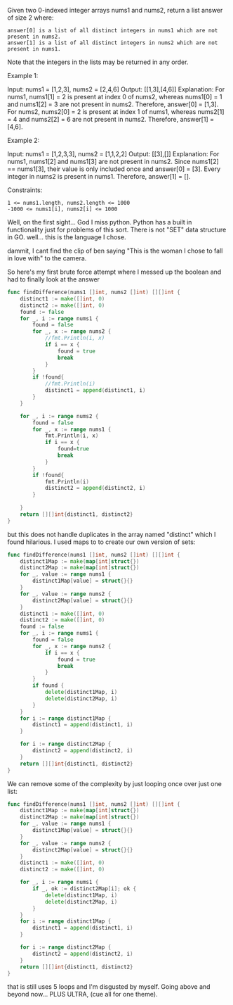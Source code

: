 Given two 0-indexed integer arrays nums1 and nums2, return a list answer of size 2 where:

    answer[0] is a list of all distinct integers in nums1 which are not present in nums2.
    answer[1] is a list of all distinct integers in nums2 which are not present in nums1.

Note that the integers in the lists may be returned in any order.

 

Example 1:

Input: nums1 = [1,2,3], nums2 = [2,4,6]
Output: [[1,3],[4,6]]
Explanation:
For nums1, nums1[1] = 2 is present at index 0 of nums2, whereas nums1[0] = 1 and nums1[2] = 3 are not present in nums2. Therefore, answer[0] = [1,3].
For nums2, nums2[0] = 2 is present at index 1 of nums1, whereas nums2[1] = 4 and nums2[2] = 6 are not present in nums2. Therefore, answer[1] = [4,6].

Example 2:

Input: nums1 = [1,2,3,3], nums2 = [1,1,2,2]
Output: [[3],[]]
Explanation:
For nums1, nums1[2] and nums1[3] are not present in nums2. Since nums1[2] == nums1[3], their value is only included once and answer[0] = [3].
Every integer in nums2 is present in nums1. Therefore, answer[1] = [].

 

Constraints:

    1 <= nums1.length, nums2.length <= 1000
    -1000 <= nums1[i], nums2[i] <= 1000

Well, on the first sight... God I miss python. Python has a built in functionality just for problems of this sort. There is not "SET" data structure in GO. well... this is the language I chose.

dammit, I cant find the clip of ben saying "This is the woman I chose to fall in love with" to the camera.

So here's my first brute force attempt where I messed up the boolean and had to finally look at the answer
```go
func findDifference(nums1 []int, nums2 []int) [][]int {
	distinct1 := make([]int, 0)
	distinct2 := make([]int, 0)
    found := false
	for _, i := range nums1 {
        found = false
		for _, x := range nums2 {
			//fmt.Println(i, x)
			if i == x {
                found = true
				break
			}
		}
        if !found{
            //fmt.Println(i)
		    distinct1 = append(distinct1, i)
        }
	}

	for _, i := range nums2 {
        found = false
		for _, x := range nums1 {
			fmt.Println(i, x)
			if i == x {
                found=true
				break
			}
		}
        if !found{
            fmt.Println(i)
		    distinct2 = append(distinct2, i)
        }
		
	}
	return [][]int{distinct1, distinct2}
}
```

but this does not handle duplicates in the array named "distinct" which I found hilarious. I used maps to to create our own version of sets:

```go
func findDifference(nums1 []int, nums2 []int) [][]int {
	distinct1Map := make(map[int]struct{})
	distinct2Map := make(map[int]struct{})
	for _, value := range nums1 {
		distinct1Map[value] = struct{}{}
	}
	for _, value := range nums2 {
		distinct2Map[value] = struct{}{}
	}
	distinct1 := make([]int, 0)
	distinct2 := make([]int, 0)
	found := false
	for _, i := range nums1 {
		found = false
		for _, x := range nums2 {
			if i == x {
				found = true
				break
			}
		}
		if found {
			delete(distinct1Map, i)
			delete(distinct2Map, i)
		}
	}
	for i := range distinct1Map {
		distinct1 = append(distinct1, i)
	}

	for i := range distinct2Map {
		distinct2 = append(distinct2, i)
	}
	return [][]int{distinct1, distinct2}
}
```

We can remove some of the complexity by just looping once over just one list:

```go
func findDifference(nums1 []int, nums2 []int) [][]int {
	distinct1Map := make(map[int]struct{})
	distinct2Map := make(map[int]struct{})
	for _, value := range nums1 {
		distinct1Map[value] = struct{}{}
	}
	for _, value := range nums2 {
		distinct2Map[value] = struct{}{}
	}
	distinct1 := make([]int, 0)
	distinct2 := make([]int, 0)

	for _, i := range nums1 {
		if _, ok := distinct2Map[i]; ok {
			delete(distinct1Map, i)
			delete(distinct2Map, i)
		}
	}
	for i := range distinct1Map {
		distinct1 = append(distinct1, i)
	}

	for i := range distinct2Map {
		distinct2 = append(distinct2, i)
	}
	return [][]int{distinct1, distinct2}
}
```

that is still uses 5 loops and I'm disgusted by myself. Going above and beyond now... PLUS ULTRA, (cue all for one theme).

